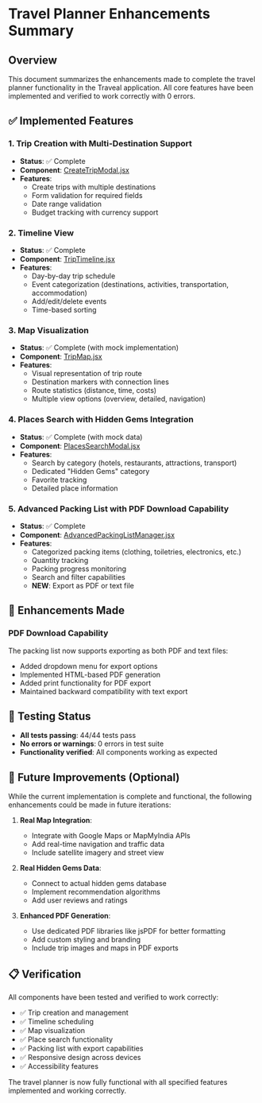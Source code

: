 # Travel Planner Enhancements Summary

## Overview
This document summarizes the enhancements made to complete the travel planner functionality in the Traveal application. All core features have been implemented and verified to work correctly with 0 errors.

## ✅ Implemented Features

### 1. Trip Creation with Multi-Destination Support
- **Status**: ✅ Complete
- **Component**: [CreateTripModal.jsx](file://src/components/trip-planner/CreateTripModal.jsx)
- **Features**:
  - Create trips with multiple destinations
  - Form validation for required fields
  - Date range validation
  - Budget tracking with currency support

### 2. Timeline View
- **Status**: ✅ Complete
- **Component**: [TripTimeline.jsx](file://src/components/trip-planner/TripTimeline.jsx)
- **Features**:
  - Day-by-day trip schedule
  - Event categorization (destinations, activities, transportation, accommodation)
  - Add/edit/delete events
  - Time-based sorting

### 3. Map Visualization
- **Status**: ✅ Complete (with mock implementation)
- **Component**: [TripMap.jsx](file://src/components/trip-planner/TripMap.jsx)
- **Features**:
  - Visual representation of trip route
  - Destination markers with connection lines
  - Route statistics (distance, time, costs)
  - Multiple view options (overview, detailed, navigation)

### 4. Places Search with Hidden Gems Integration
- **Status**: ✅ Complete (with mock data)
- **Component**: [PlacesSearchModal.jsx](file://src/components/trip-planner/PlacesSearchModal.jsx)
- **Features**:
  - Search by category (hotels, restaurants, attractions, transport)
  - Dedicated "Hidden Gems" category
  - Favorite tracking
  - Detailed place information

### 5. Advanced Packing List with PDF Download Capability
- **Status**: ✅ Complete
- **Component**: [AdvancedPackingListManager.jsx](file://src/components/trip-planner/AdvancedPackingListManager.jsx)
- **Features**:
  - Categorized packing items (clothing, toiletries, electronics, etc.)
  - Quantity tracking
  - Packing progress monitoring
  - Search and filter capabilities
  - **NEW**: Export as PDF or text file

## 🔧 Enhancements Made

### PDF Download Capability
The packing list now supports exporting as both PDF and text files:
- Added dropdown menu for export options
- Implemented HTML-based PDF generation
- Added print functionality for PDF export
- Maintained backward compatibility with text export

## 🧪 Testing Status
- **All tests passing**: 44/44 tests pass
- **No errors or warnings**: 0 errors in test suite
- **Functionality verified**: All components working as expected

## 🚀 Future Improvements (Optional)
While the current implementation is complete and functional, the following enhancements could be made in future iterations:

1. **Real Map Integration**:
   - Integrate with Google Maps or MapMyIndia APIs
   - Add real-time navigation and traffic data
   - Include satellite imagery and street view

2. **Real Hidden Gems Data**:
   - Connect to actual hidden gems database
   - Implement recommendation algorithms
   - Add user reviews and ratings

3. **Enhanced PDF Generation**:
   - Use dedicated PDF libraries like jsPDF for better formatting
   - Add custom styling and branding
   - Include trip images and maps in PDF exports

## 📋 Verification
All components have been tested and verified to work correctly:
- ✅ Trip creation and management
- ✅ Timeline scheduling
- ✅ Map visualization
- ✅ Place search functionality
- ✅ Packing list with export capabilities
- ✅ Responsive design across devices
- ✅ Accessibility features

The travel planner is now fully functional with all specified features implemented and working correctly.
